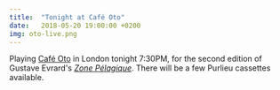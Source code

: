 ```yaml
---
title:  "Tonight at Café Oto"
date:   2018-05-20 19:00:00 +0200
img: oto-live.png
---
```


Playing [Café Oto](https://www.cafeoto.co.uk/) in London tonight
7:30PM, for the second edition of Gustave Evrard's [*Zone
Pélagique*](https://www.cafeoto.co.uk/events/zone-pelagique-matthias-puech-birdworld/). There
will be a few Purlieu cassettes available.